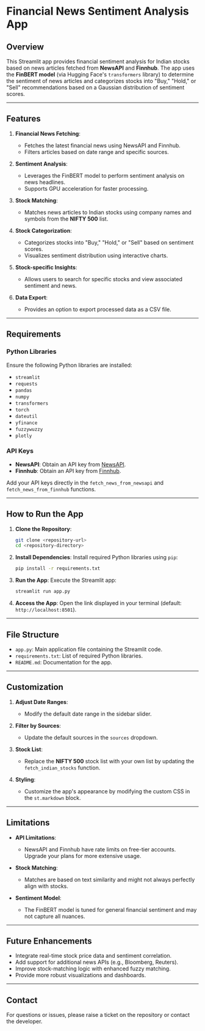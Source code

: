 # Financial News Sentiment Analysis App

## Overview
This Streamlit app provides financial sentiment analysis for Indian stocks based on news articles fetched from **NewsAPI** and **Finnhub**. The app uses the **FinBERT model** (via Hugging Face's `transformers` library) to determine the sentiment of news articles and categorizes stocks into "Buy," "Hold," or "Sell" recommendations based on a Gaussian distribution of sentiment scores.

---

## Features

1. **Financial News Fetching**:
   - Fetches the latest financial news using NewsAPI and Finnhub.
   - Filters articles based on date range and specific sources.

2. **Sentiment Analysis**:
   - Leverages the FinBERT model to perform sentiment analysis on news headlines.
   - Supports GPU acceleration for faster processing.

3. **Stock Matching**:
   - Matches news articles to Indian stocks using company names and symbols from the **NIFTY 500** list.

4. **Stock Categorization**:
   - Categorizes stocks into "Buy," "Hold," or "Sell" based on sentiment scores.
   - Visualizes sentiment distribution using interactive charts.

5. **Stock-specific Insights**:
   - Allows users to search for specific stocks and view associated sentiment and news.

6. **Data Export**:
   - Provides an option to export processed data as a CSV file.

---

## Requirements

### Python Libraries
Ensure the following Python libraries are installed:
- `streamlit`
- `requests`
- `pandas`
- `numpy`
- `transformers`
- `torch`
- `dateutil`
- `yfinance`
- `fuzzywuzzy`
- `plotly`

### API Keys
- **NewsAPI**: Obtain an API key from [NewsAPI](https://newsapi.org/).
- **Finnhub**: Obtain an API key from [Finnhub](https://finnhub.io/).

Add your API keys directly in the `fetch_news_from_newsapi` and `fetch_news_from_finnhub` functions.

---

## How to Run the App

1. **Clone the Repository**:
   ```bash
   git clone <repository-url>
   cd <repository-directory>
   ```

2. **Install Dependencies**:
   Install required Python libraries using `pip`:
   ```bash
   pip install -r requirements.txt
   ```

3. **Run the App**:
   Execute the Streamlit app:
   ```bash
   streamlit run app.py
   ```

4. **Access the App**:
   Open the link displayed in your terminal (default: `http://localhost:8501`).

---

## File Structure

- `app.py`: Main application file containing the Streamlit code.
- `requirements.txt`: List of required Python libraries.
- `README.md`: Documentation for the app.

---

## Customization

1. **Adjust Date Ranges**:
   - Modify the default date range in the sidebar slider.

2. **Filter by Sources**:
   - Update the default sources in the `sources` dropdown.

3. **Stock List**:
   - Replace the **NIFTY 500** stock list with your own list by updating the `fetch_indian_stocks` function.

4. **Styling**:
   - Customize the app's appearance by modifying the custom CSS in the `st.markdown` block.

---

## Limitations

- **API Limitations**:
  - NewsAPI and Finnhub have rate limits on free-tier accounts. Upgrade your plans for more extensive usage.
  
- **Stock Matching**:
  - Matches are based on text similarity and might not always perfectly align with stocks.

- **Sentiment Model**:
  - The FinBERT model is tuned for general financial sentiment and may not capture all nuances.

---

## Future Enhancements

- Integrate real-time stock price data and sentiment correlation.
- Add support for additional news APIs (e.g., Bloomberg, Reuters).
- Improve stock-matching logic with enhanced fuzzy matching.
- Provide more robust visualizations and dashboards.

---

## Contact
For questions or issues, please raise a ticket on the repository or contact the developer.
